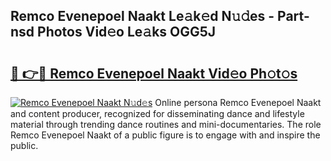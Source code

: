 ## Remco Evenepoel Naakt Le𝚊k𝚎d N𝚞𝚍es - Part-nsd Photos Vid𝚎o Le𝚊ks OGG5J

# <h2><a href="http://fb99ar.evod.top/?m=Remco+Evenepoel+Naakt">🔗 👉🔴 Remco Evenepoel Naakt Vid𝚎o Ph𝚘t𝚘s</a></h2>

[![Remco Evenepoel Naakt N𝚞d𝚎s](https://i.imgur.com/8V9OHl7.gif)](http://fb99ar.evod.top/?m=Remco+Evenepoel+Naakt)
Online persona Remco Evenepoel Naakt and content producer, recognized for disseminating dance and lifestyle material through trending dance routines and mini-documentaries. The role Remco Evenepoel Naakt of a public figure is to engage with and inspire the public. 
